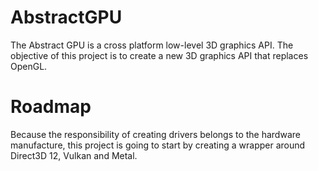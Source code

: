 # AbstractGPU
The Abstract GPU is a cross platform low-level 3D graphics API.
The objective of this project is to create a new 3D graphics API that replaces OpenGL.

# Roadmap
Because the responsibility of creating drivers belongs to the hardware manufacture, this project is
going to start by creating a wrapper around Direct3D 12, Vulkan and Metal.
